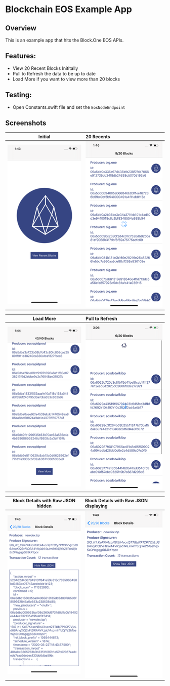 # Blockchain EOS Example App

## Overview
This is an example app that hits the Block.One EOS APIs.

## Features:
- View 20 Recent Blocks Inititally
- Pull to Refresh the data to be up to date
- Load More if you want to view more than 20 blocks

## Testing:
- Open Constants.swift file and set the `EosNodeEndpoint`

## Screenshots
| Initial | 20 Recents |
|-----------------------------------------------------|:-------------|
| ![alt text](screenshots/1.Initial_Screen.png)       |![alt text](screenshots/2.Load_20_recent_blocks.png)|

| Load More                                           | Pull to Refresh | 
|-----------------------------------------------------|:-------------|
| ![alt text](screenshots/3.Load_more.png) | ![alt text](screenshots/6.Pull_to_refresh.png) |

| Block Details with Raw JSON hidden | Block Details with Raw JSON displaying 
|-------------------------------------------------------|:-------------|
| ![alt text](screenshots/4.Block_Details_ShowJSON.png) | ![alt text](screenshots/5.Block_Details_HideJSON.png) | 
